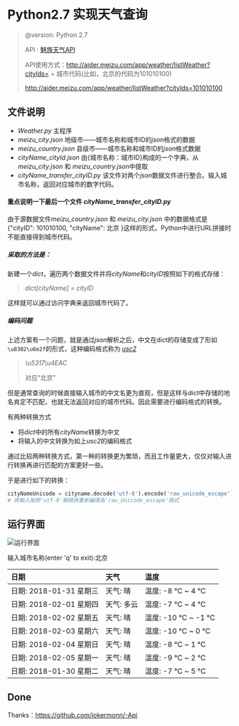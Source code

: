 # Python2.7 实现天气查询



> @version: Python 2.7
>
> API :  [魅族天气API ](http://aider.meizu.com/app/weather/listWeather?cityIds= )
>
> API使用方式：http://aider.meizu.com/app/weather/listWeather?cityIds= + 城市代码(比如，北京的代码为101010100)
>
> http://aider.meizu.com/app/weather/listWeather?cityIds=101010100 

## 文件说明



- *Weather.py*  主程序
- *meizu_city.json*  地级市——城市名称和城市ID的*json*格式的数据
- *meizu_country.json* 县级市——城市名称和城市ID的*json*格式数据
- *cityName_cityId.json*  由{城市名称：城市ID}构成的一个字典，从*meizu_city.json* 和 *meizu_country.json*中提取
- *cityName_transfer_cityID.py*  该文件对两个*json*数据文件进行整合。输入城市名称，返回对应城市的数字代码。


#### 重点说明一下最后一个文件 *cityName_transfer_cityID.py*

由于源数据文件*meizu_country.json* 和 *meizu_city.json* 中的数据格式是{"cityID": 101010100, "cityName": 北京 }这样的形式，Python中进行URL拼接时不能直接得到城市代码。

##### 采取的方法是：

新建一个*dict*，遍历两个数据文件并将*cityName*和*cityID*按照如下的格式存储：

> *dict[cityName] = cityID*

这样就可以通过访问字典来返回城市代码了。

##### 编码问题

上述方案有一个问题，就是通过*json*解析之后，中文在dict的存储变成了形如`\u8302\u6e2f`的形式，这种编码格式称为 *<u>usc2</u>*

> *\u5317\u4EAC*
>
> 对应“北京”

但是通常查询的时候直接输入城市的中文名更为直观，但是这样与dict中存储的地名肯定不匹配，也就无法返回对应的城市代码。因此需要进行编码格式的转换。

有两种转换方式

- 将*dict*中的所有*cityName*转换为中文
- 将输入的中文转换为如上*usc2*的编码格式

通过比较两种转换方式，第一种的转换更为繁琐，而且工作量更大，仅仅对输入进行转换再进行匹配的方案更好一些。

于是进行如下的转换：

```python
cityNameUnicode = cityname.decode('utf-8').encode('raw_unicode_escape')
# 將輸入按照'utf-8'解碼再重新編碼為'raw_Unicode_escape'格式
```

## 运行界面

![运行界面](http://imglf3.nosdn.127.net/img/ZG9uT3VOcDRVemdobW1VTmpNaXpDU3Y4TW9ncDhrQUZGRXBlZXFPclV5UXdxSGxVaXhlaTZ3PT0.bmp?imageView&thumbnail=500x0&quality=96&stripmeta=0&type=jpg)

输入城市名称(enter 'q' to exit):北京

| 日期                 | 天气     | 温度               |
| :----------------- | :----- | :--------------- |
| 日期: 2018-01-31 星期三 | 天气: 晴  | 温度: -8 ℃ ~ 4 ℃   |
| 日期: 2018-02-01 星期四 | 天气: 多云 | 温度: -7 ℃ ~ 4 ℃   |
| 日期: 2018-02-02 星期五 | 天气: 晴  | 温度: -10 ℃ ~ -1 ℃ |
| 日期: 2018-02-03 星期六 | 天气: 晴  | 温度: -10 ℃ ~ 0 ℃  |
| 日期: 2018-02-04 星期日 | 天气: 晴  | 温度: -8 ℃ ~ 1 ℃   |
| 日期: 2018-02-05 星期一 | 天气: 晴  | 温度: -9 ℃ ~ 2 ℃   |
| 日期: 2018-01-30 星期二 | 天气: 晴  | 温度: -7 ℃ ~ 5 ℃   |




## Done

Thanks：https://github.com/jokermonn/-Api